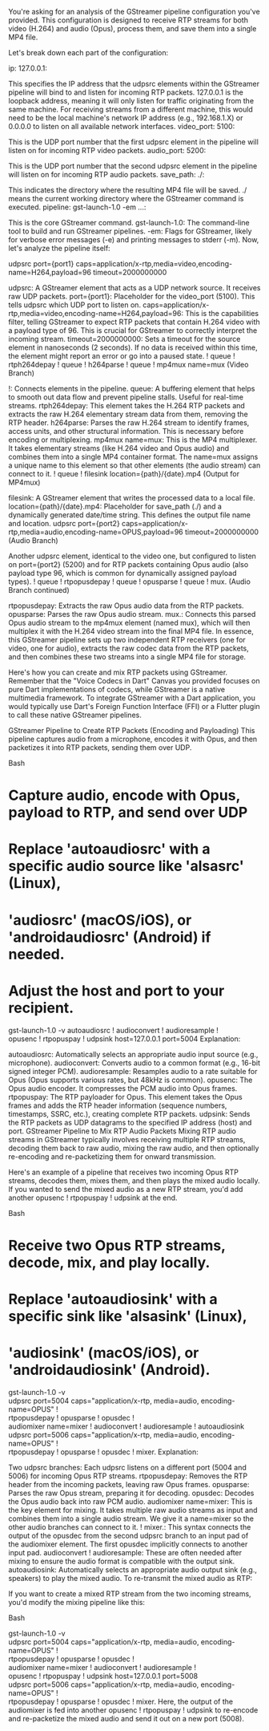 You're asking for an analysis of the GStreamer pipeline configuration you've provided. This configuration is designed to receive RTP streams for both video (H.264) and audio (Opus), process them, and save them into a single MP4 file.

Let's break down each part of the configuration:

ip: 127.0.0.1:

This specifies the IP address that the udpsrc elements within the GStreamer pipeline will bind to and listen for incoming RTP packets. 127.0.0.1 is the loopback address, meaning it will only listen for traffic originating from the same machine. For receiving streams from a different machine, this would need to be the local machine's network IP address (e.g., 192.168.1.X) or 0.0.0.0 to listen on all available network interfaces.
video_port: 5100:

This is the UDP port number that the first udpsrc element in the pipeline will listen on for incoming RTP video packets.
audio_port: 5200:

This is the UDP port number that the second udpsrc element in the pipeline will listen on for incoming RTP audio packets.
save_path: ./:

This indicates the directory where the resulting MP4 file will be saved. ./ means the current working directory where the GStreamer command is executed.
pipeline: gst-launch-1.0 -em ...:

This is the core GStreamer command.
gst-launch-1.0: The command-line tool to build and run GStreamer pipelines.
-em: Flags for GStreamer, likely for verbose error messages (-e) and printing messages to stderr (-m).
Now, let's analyze the pipeline itself:

udpsrc port={port1} caps=application/x-rtp,media=video,encoding-name=H264,payload=96 timeout=2000000000

udpsrc: A GStreamer element that acts as a UDP network source. It receives raw UDP packets.
port={port1}: Placeholder for the video_port (5100). This tells udpsrc which UDP port to listen on.
caps=application/x-rtp,media=video,encoding-name=H264,payload=96: This is the capabilities filter, telling GStreamer to expect RTP packets that contain H.264 video with a payload type of 96. This is crucial for GStreamer to correctly interpret the incoming stream.
timeout=2000000000: Sets a timeout for the source element in nanoseconds (2 seconds). If no data is received within this time, the element might report an error or go into a paused state.
! queue ! rtph264depay ! queue ! h264parse ! queue ! mp4mux name=mux (Video Branch)

!: Connects elements in the pipeline.
queue: A buffering element that helps to smooth out data flow and prevent pipeline stalls. Useful for real-time streams.
rtph264depay: This element takes the H.264 RTP packets and extracts the raw H.264 elementary stream data from them, removing the RTP header.
h264parse: Parses the raw H.264 stream to identify frames, access units, and other structural information. This is necessary before encoding or multiplexing.
mp4mux name=mux: This is the MP4 multiplexer. It takes elementary streams (like H.264 video and Opus audio) and combines them into a single MP4 container format. The name=mux assigns a unique name to this element so that other elements (the audio stream) can connect to it.
! queue ! filesink location={path}/{date}.mp4 (Output for MP4mux)

filesink: A GStreamer element that writes the processed data to a local file.
location={path}/{date}.mp4: Placeholder for save_path (./) and a dynamically generated date/time string. This defines the output file name and location.
udpsrc port={port2} caps=application/x-rtp,media=audio,encoding-name=OPUS,payload=96 timeout=2000000000 (Audio Branch)

Another udpsrc element, identical to the video one, but configured to listen on port={port2} (5200) and for RTP packets containing Opus audio (also payload type 96, which is common for dynamically assigned payload types).
! queue ! rtpopusdepay ! queue ! opusparse ! queue ! mux. (Audio Branch continued)

rtpopusdepay: Extracts the raw Opus audio data from the RTP packets.
opusparse: Parses the raw Opus audio stream.
mux.: Connects this parsed Opus audio stream to the mp4mux element (named mux), which will then multiplex it with the H.264 video stream into the final MP4 file.
In essence, this GStreamer pipeline sets up two independent RTP receivers (one for video, one for audio), extracts the raw codec data from the RTP packets, and then combines these two streams into a single MP4 file for storage.

Here's how you can create and mix RTP packets using GStreamer. Remember that the "Voice Codecs in Dart" Canvas you provided focuses on pure Dart implementations of codecs, while GStreamer is a native multimedia framework. To integrate GStreamer with a Dart application, you would typically use Dart's Foreign Function Interface (FFI) or a Flutter plugin to call these native GStreamer pipelines.

GStreamer Pipeline to Create RTP Packets (Encoding and Payloading)
This pipeline captures audio from a microphone, encodes it with Opus, and then packetizes it into RTP packets, sending them over UDP.

Bash

# Capture audio, encode with Opus, payload to RTP, and send over UDP
# Replace 'autoaudiosrc' with a specific audio source like 'alsasrc' (Linux),
# 'audiosrc' (macOS/iOS), or 'androidaudiosrc' (Android) if needed.
# Adjust the host and port to your recipient.
gst-launch-1.0 -v autoaudiosrc ! audioconvert ! audioresample ! \
  opusenc ! rtpopuspay ! udpsink host=127.0.0.1 port=5004
Explanation:

autoaudiosrc: Automatically selects an appropriate audio input source (e.g., microphone).
audioconvert: Converts audio to a common format (e.g., 16-bit signed integer PCM).
audioresample: Resamples audio to a rate suitable for Opus (Opus supports various rates, but 48kHz is common).
opusenc: The Opus audio encoder. It compresses the PCM audio into Opus frames.
rtpopuspay: The RTP payloader for Opus. This element takes the Opus frames and adds the RTP header information (sequence numbers, timestamps, SSRC, etc.), creating complete RTP packets.
udpsink: Sends the RTP packets as UDP datagrams to the specified IP address (host) and port.
GStreamer Pipeline to Mix RTP Audio Packets
Mixing RTP audio streams in GStreamer typically involves receiving multiple RTP streams, decoding them back to raw audio, mixing the raw audio, and then optionally re-encoding and re-packetizing them for onward transmission.

Here's an example of a pipeline that receives two incoming Opus RTP streams, decodes them, mixes them, and then plays the mixed audio locally. If you wanted to send the mixed audio as a new RTP stream, you'd add another opusenc ! rtpopuspay ! udpsink at the end.

Bash

# Receive two Opus RTP streams, decode, mix, and play locally.
# Replace 'autoaudiosink' with a specific sink like 'alsasink' (Linux),
# 'audiosink' (macOS/iOS), or 'androidaudiosink' (Android).

gst-launch-1.0 -v \
  udpsrc port=5004 caps="application/x-rtp, media=audio, encoding-name=OPUS" ! \
    rtpopusdepay ! opusparse ! opusdec ! \
  audiomixer name=mixer ! audioconvert ! audioresample ! autoaudiosink \
  udpsrc port=5006 caps="application/x-rtp, media=audio, encoding-name=OPUS" ! \
    rtpopusdepay ! opusparse ! opusdec ! mixer.
Explanation:

Two udpsrc branches: Each udpsrc listens on a different port (5004 and 5006) for incoming Opus RTP streams.
rtpopusdepay: Removes the RTP header from the incoming packets, leaving raw Opus frames.
opusparse: Parses the raw Opus stream, preparing it for decoding.
opusdec: Decodes the Opus audio back into raw PCM audio.
audiomixer name=mixer: This is the key element for mixing. It takes multiple raw audio streams as input and combines them into a single audio stream. We give it a name=mixer so the other audio branches can connect to it.
! mixer.: This syntax connects the output of the opusdec from the second udpsrc branch to an input pad of the audiomixer element. The first opusdec implicitly connects to another input pad.
audioconvert ! audioresample: These are often needed after mixing to ensure the audio format is compatible with the output sink.
autoaudiosink: Automatically selects an appropriate audio output sink (e.g., speakers) to play the mixed audio.
To re-transmit the mixed audio as RTP:

If you want to create a mixed RTP stream from the two incoming streams, you'd modify the mixing pipeline like this:

Bash

gst-launch-1.0 -v \
  udpsrc port=5004 caps="application/x-rtp, media=audio, encoding-name=OPUS" ! \
    rtpopusdepay ! opusparse ! opusdec ! \
  audiomixer name=mixer ! audioconvert ! audioresample ! \
    opusenc ! rtpopuspay ! udpsink host=127.0.0.1 port=5008 \
  udpsrc port=5006 caps="application/x-rtp, media=audio, encoding-name=OPUS" ! \
    rtpopusdepay ! opusparse ! opusdec ! mixer.
Here, the output of the audiomixer is fed into another opusenc ! rtpopuspay ! udpsink to re-encode and re-packetize the mixed audio and send it out on a new port (5008).